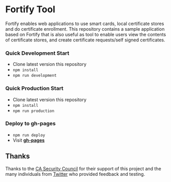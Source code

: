 # Fortify Tool
Fortify enables web applications to use smart cards, local certificate stores and do certificate enrollment. This repository contains a sample application based on Fortify that is also useful as tool to enable users view the contents of certificate stores, and create certificate requests/self signed certificates. 

### Quick Development Start

 * Clone latest version this repository
 * `npm install`
 * `npm run development`
 
### Quick Production Start

 * Clone latest version this repository
 * `npm install`
 * `npm run production`

### Deploy to gh-pages

 * `npm run deploy`
 * Visit **[gh-pages](https://peculiarventures.github.io/fortify-web/)**
 
 
 ## Thanks
Thanks to the [CA Security Council](https://casecurity.org/) for their support of this project and the many individuals from [Twitter](https://twitter.com/rmhrisk) who provided feedback and testing.
